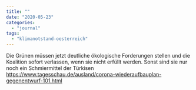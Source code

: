 ```yaml
---
title: ""
date: "2020-05-23"
categories: 
  - "journal"
tags: 
  - "klimanotstand-oesterreich"
---
```


Die Grünen müssen jetzt deutliche ökologische Forderungen stellen und die Koalition sofort verlassen, wenn sie nicht erfüllt werden. Sonst sind sie nur noch ein Schmiermittel der Türkisen https://www.tagesschau.de/ausland/corona-wiederaufbauplan-gegenentwurf-101.html
